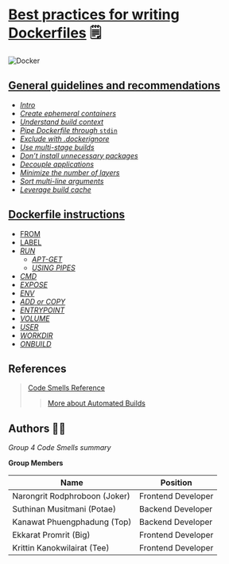 # [Best practices for writing Dockerfiles](https://docs.docker.com/develop/develop-images/dockerfile_best-practices/) :spiral_notepad:

![Docker](https://miro.medium.com/max/405/1*UdM3Isk3gfnEOX7r6lWI8A.png)

## [General guidelines and recommendations](https://docs.docker.com/develop/develop-images/dockerfile_best-practices/)
  - [*Intro*](src/intro.md)
  - [*Create ephemeral containers*](src/create-ephemeral-containers.md)
  - [*Understand build context*](src/understanding-build-context)
  - [*Pipe Dockerfile through* `stdin`](src/pipe-dockerfile-through-stdin.md)
  - [*Exclude with .dockerignore*](src/exclude-with-dockerignore.md)
  - [*Use multi-stage builds*](src/use-multi-stage-builds.md)
  - [*Don’t install unnecessary packages*](src/dont-install-unnecessary-packages.md)
  - [*Decouple applications*](src/decouple-applications)
  - [*Minimize the number of layers*](src/minimize-the-number-of-layers.md)
  - [*Sort multi-line arguments*](src/sort-multiline-arguments/sort-multiline-arguments.md)
  - [*Leverage build cache*](src/leverage-build-cache/leverage-build-cache.md)
  
  
  ## [Dockerfile instructions](#)
  - [FROM](src/FROM/from.md)
  - [LABEL](src/LABEL/label.md)
  - [*RUN*](src/RUN.md)
    - [*APT-GET*](src/apt-get.md)
    - [*USING PIPES*](src/Using-pipes.md)
  - [*CMD*](src/CMD.md)
  - [*EXPOSE*](src/EXPOSE.md)
  - [*ENV*](src/ENV.md)
  - [*ADD or COPY*](src/add-or-copy.md)
  - [*ENTRYPOINT*](src/entrypoint.md)
  - [*VOLUME*](src/volume.md)
  - [*USER*](src/user.md)
  - [*WORKDIR*](src/workdir.md)
  - [*ONBUILD*](src/onbuild.md)
    
  







## References


> [Code Smells Reference](https://docs.docker.com/engine/reference/builder/)
>> [More about Automated Builds](https://docs.docker.com/docker-hub/builds/)
> > > 









   
 


## Authors :man_technologist:

*Group 4 Code Smells summary*

**Group Members**

| Name | Position |
| ------ | ----------- |
| Narongrit Rodphroboon (Joker)    | Frontend Developer |
| Suthinan Musitmani (Potae) | Backend Developer |
| Kanawat Phuengphadung (Top)    | Backend Developer |
| Ekkarat Promrit (Big)    | Frontend Developer |
| Krittin Kanokwilairat (Tee)    | Frontend Developer |


